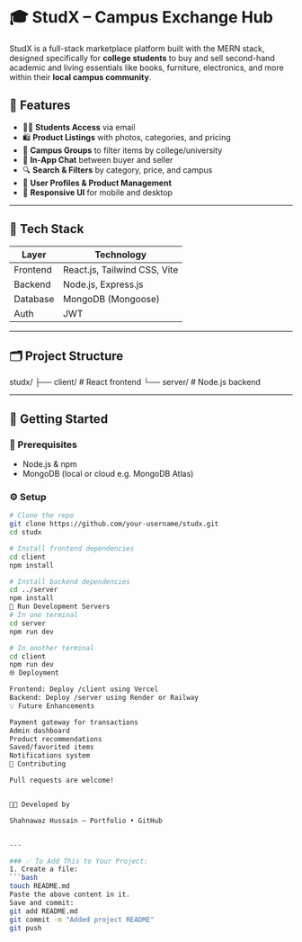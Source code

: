 # 🎓 StudX – Campus Exchange Hub

StudX is a full-stack marketplace platform built with the MERN stack, designed specifically for **college students** to buy and sell second-hand academic and living essentials like books, furniture, electronics, and more within their **local campus community**.

## 📌 Features

- 👩‍🎓 **Students Access** via email
- 🛍️ **Product Listings** with photos, categories, and pricing
- 🏫 **Campus Groups** to filter items by college/university
- 💬 **In-App Chat** between buyer and seller
- 🔍 **Search & Filters** by category, price, and campus
- 🧾 **User Profiles & Product Management**
- 📱 **Responsive UI** for mobile and desktop

---

## 🧱 Tech Stack

| Layer      | Technology                     |
|------------|--------------------------------|
| Frontend   | React.js, Tailwind CSS, Vite   |
| Backend    | Node.js, Express.js            |
| Database   | MongoDB (Mongoose)             |
| Auth       | JWT                            |

---

## 🗂️ Project Structure

studx/
├── client/ # React frontend
└── server/ # Node.js backend


---

## 🚀 Getting Started

### 🧰 Prerequisites

- Node.js & npm
- MongoDB (local or cloud e.g. MongoDB Atlas)

### ⚙️ Setup

```bash
# Clone the repo
git clone https://github.com/your-username/studx.git
cd studx

# Install frontend dependencies
cd client
npm install

# Install backend dependencies
cd ../server
npm install
🧪 Run Development Servers
# In one terminal
cd server
npm run dev

# In another terminal
cd client
npm run dev
🌐 Deployment

Frontend: Deploy /client using Vercel
Backend: Deploy /server using Render or Railway
💡 Future Enhancements

Payment gateway for transactions
Admin dashboard
Product recommendations
Saved/favorited items
Notifications system
🤝 Contributing

Pull requests are welcome! 


👨‍💻 Developed by

Shahnawaz Hussain – Portfolio • GitHub


---

### ✅ To Add This to Your Project:
1. Create a file:
```bash
touch README.md
Paste the above content in it.
Save and commit:
git add README.md
git commit -m "Added project README"
git push